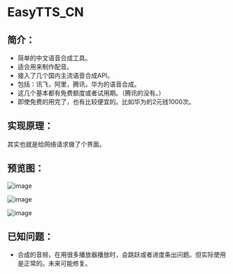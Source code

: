 # EasyTTS_CN

## 简介：
- 简单的中文语音合成工具。
- 适合用来制作配音。
- 接入了几个国内主流语音合成API。
- 包括：讯飞，阿里，腾讯，华为的语音合成。
- 这几个基本都有免费额度或者试用期。（腾讯的没有。）
- 即使免费的用完了，也有比较便宜的。比如华为的2元钱1000次。

## 实现原理：
其实也就是给网络请求做了个界面。

## 预览图：
![image](https://github.com/JohnShitMan/EasyTTS_CN/assets/100079441/62f822db-6494-48a8-98dd-689a77434bf4)

![image](https://github.com/JohnShitMan/EasyTTS_CN/assets/100079441/9f5199c0-414d-4f19-8f5c-62a08733252f)

![image](https://github.com/JohnShitMan/EasyTTS_CN/assets/100079441/efe706d2-512e-4049-929b-14ba107ce9d2)

## 已知问题：
- 合成的音频，在用很多播放器播放时，会跳跃或者进度条出问题。但实际使用是正常的。未来可能修复。
